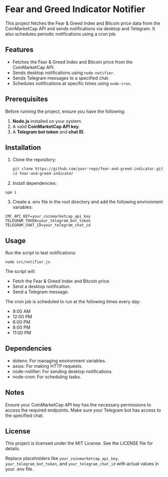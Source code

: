 # Fear and Greed Indicator Notifier

This project fetches the Fear & Greed Index and Bitcoin price data from the CoinMarketCap API and sends notifications via desktop and Telegram. It also schedules periodic notifications using a cron job.

## Features

- Fetches the Fear & Greed Index and Bitcoin price from the CoinMarketCap API.
- Sends desktop notifications using `node-notifier`.
- Sends Telegram messages to a specified chat.
- Schedules notifications at specific times using `node-cron`.

## Prerequisites

Before running the project, ensure you have the following:

1. **Node.js** installed on your system.
2. A valid **CoinMarketCap API key**.
3. A **Telegram bot token** and **chat ID**.

## Installation

1. Clone the repository:
   ```bash
   git clone https://github.com/your-repo/fear-and-greed-indicator.git
   cd fear-and-greed-indicator
2. Install dependencies:
```
npm i
```
3. Create a .env file in the root directory and add the following environment variables:
```
CMC_API_KEY=your_coinmarketcap_api_key
TELEGRAM_TOKEN=your_telegram_bot_token
TELEGRAM_CHAT_ID=your_telegram_chat_id
```

## Usage
Run the script to test notifications:

```
node src/notifier.js
```

The script will:

- Fetch the Fear & Greed Index and Bitcoin price.
- Send a desktop notification.
- Send a Telegram message.

The cron job is scheduled to run at the following times every day:

- 9:00 AM
- 12:00 PM
- 6:00 PM
- 8:00 PM
- 11:00 PM

## Dependencies
- dotenv: For managing environment variables.
- axios: For making HTTP requests.
- node-notifier: For sending desktop notifications.
- node-cron: For scheduling tasks.

## Notes

Ensure your CoinMarketCap API key has the necessary permissions to access the required endpoints.
Make sure your Telegram bot has access to the specified chat.

## License
This project is licensed under the MIT License. See the LICENSE file for details.

Replace placeholders like `your_coinmarketcap_api_key`, `your_telegram_bot_token`, and `your_telegram_chat_id` with actual values in your .env file.